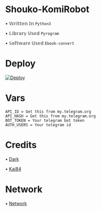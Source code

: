 # Shouko-KomiRobot 

• 𝕎𝕣𝕚𝕥𝕥𝕖𝕟 𝕀𝕟 `Python3`


• 𝕃𝕚𝕓𝕣𝕒𝕣𝕪 𝕌𝕤𝕖𝕕 `Pyrogram`


• 𝕊𝕠𝕗𝕥𝕨𝕒𝕣𝕖 𝕌𝕤𝕖𝕕 `Ebook-convert`


# Deploy



[![Deploy](https://www.herokucdn.com/deploy/button.svg)](https://dashboard.heroku.com/new?button-url=https%3A%2F%2Fgithub.com%2FParth-Senpai%2FShouko-KomiRobot&template=https%3A%2F%2Fgithub.com%2FParth-Senpai%2FShouko-KomiRobot)


# Vars
```
API_ID = Get this from my.telegram.org
API_HASH = Get this from my.telegram.org 
BOT_TOKEN = Your telegram bot token
AUTH_USERS = Your telegram id
```

# Credits 
• [Dark](http://t.me/Bro_isDarkal)


• [Kai84](http://t.me/Kai_8_4)

# Network
• [Network](http://t.me/StrawHat_Network)
